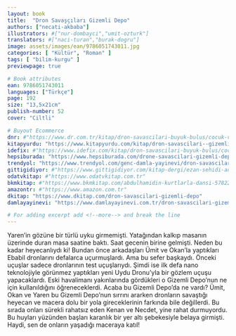 ```yaml
---
layout: book
title:  "Dron Savaşçıları Gizemli Depo"
authors: ["necati-akbaba"]
illustrators: #["nur-dombayci","umit-ozturk"]
translators: #["naci-turan","burak-dogru"]
image: assets/images/ean/9786051743011.jpg
categories: [ "Kültür", "Roman" ]
tags: [ "bilim-kurgu" ]
previewpage: true

# Book attributes
ean: 9786051743011
languages: ["Türkçe"]
page: 192
size: "13,5x21cm"
publish-number: 52
cover: "Ciltli"

# Buyout Ecommerce
dnr: #"https://www.dr.com.tr/kitap/dron-savascilari-buyuk-bulus/cocuk-ve-genclik/genclik-10-yas/roman-oyku/urunno=0001800073001"
kitapyurdu: "https://www.kitapyurdu.com/kitap/dron-savascilari--gizemli-depo-/518236.html&filter_name=Dron+Sava%C5%9F%C3%A7%C4%B1lar%C4%B1+Gizemli+Depo"
idefix: #"https://www.idefix.com/kitap/dron-savascilari-buyuk-bulus/cocuk-ve-genclik/genclik-10-yas/roman-oyku/urunno=0001800073001"
hepsiburada: "https://www.hepsiburada.com/drone-savascilari-gizemli-depo-necati-akbaba-p-HBV00000P75K2"
trendyol: "https://www.trendyol.com/genc-damla-yayinevi/dron-savascilari-gizemli-depo-p-32309420"
gittigidiyor: #"https://www.gittigidiyor.com/kitap-dergi/ezan-sehidi-adnan-menderes_pdp_732728793"
odatvkitap: #"https://www.odatvkitap.com.tr"
bkmkitap: #"https://www.bkmkitap.com/abdulhamidin-kurtlarla-dansi-578226"
amazontr: #"https://www.amazon.com.tr"
dkitap: "https://www.dkitap.com/dron-savascilari-gizemli-depo"
damlayayinevi: "https://www.damlayayinevi.com.tr/dron-savascilari-gizemli-depo"

# For adding excerpt add <!--more--> and break the line
---
```

Yaren’in gözüne bir türlü uyku girmemişti. Yatağından kalkıp masanın üzerinde duran masa saatine baktı. Saat gecenin birine gelmişti. Neden bu kadar heyecanlıydı ki! Bundan önce arkadaşları Ümit ve Okan’la yaptıkları Ebabil dronlarını defalarca uçurmuşlardı. Ama bu sefer başkaydı. Önceki uçuşlar sadece dronlarının test uçuşlarıydı. Şimdi ise ilk defa nano teknolojiyle görünmez yaptıkları yeni Uydu Dronu’yla bir gözlem uçuşu yapacaklardı. Eski havalimanı yakınlarında gördükleri o Gizemli Depo’nun ne için kullanıldığını öğreneceklerdi.
Acaba bu Gizemli Depo’da ne vardı? Ümit, Okan ve Yaren bu Gizemli Depo’nun sırrını ararken dronların savaştığı heyecan ve macera dolu bir yola gireceklerinin farkında bile değillerdi. Bu sırada onları sürekli rahatsız eden Kenan ve Necdet, yine rahat durmuyordu. Bu huyları yüzünden başları karanlık bir yer altı şebekesiyle belaya girmişti.
Haydi, sen de onların yaşadığı maceraya katıl!
<!--more--> 
